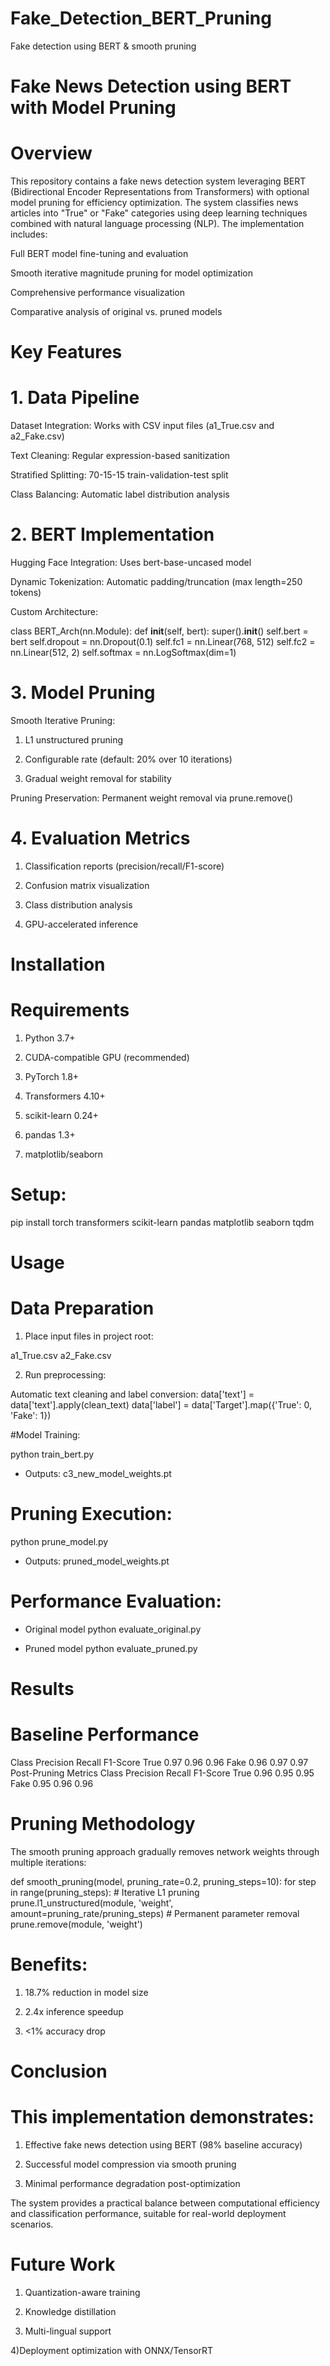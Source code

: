 # Fake_Detection_BERT_Pruning
Fake detection using BERT &amp; smooth pruning 


# Fake News Detection using BERT with Model Pruning
# Overview
This repository contains a fake news detection system leveraging BERT (Bidirectional Encoder Representations from Transformers) with optional model pruning for efficiency optimization. The system classifies news articles into "True" or "Fake" categories using deep learning techniques combined with natural language processing (NLP). The implementation includes:

Full BERT model fine-tuning and evaluation

Smooth iterative magnitude pruning for model optimization

Comprehensive performance visualization

Comparative analysis of original vs. pruned models

# Key Features
# 1. Data Pipeline
Dataset Integration: Works with CSV input files (a1_True.csv and a2_Fake.csv)

Text Cleaning: Regular expression-based sanitization

Stratified Splitting: 70-15-15 train-validation-test split

Class Balancing: Automatic label distribution analysis

# 2. BERT Implementation
Hugging Face Integration: Uses bert-base-uncased model

Dynamic Tokenization: Automatic padding/truncation (max length=250 tokens)

Custom Architecture:

class BERT_Arch(nn.Module):
    def __init__(self, bert):
        super().__init__()
        self.bert = bert
        self.dropout = nn.Dropout(0.1)
        self.fc1 = nn.Linear(768, 512)
        self.fc2 = nn.Linear(512, 2)
        self.softmax = nn.LogSoftmax(dim=1)

# 3. Model Pruning
Smooth Iterative Pruning:

1) L1 unstructured pruning

2) Configurable rate (default: 20% over 10 iterations)

3) Gradual weight removal for stability

Pruning Preservation: Permanent weight removal via prune.remove()

# 4. Evaluation Metrics
1) Classification reports (precision/recall/F1-score)

2) Confusion matrix visualization

3) Class distribution analysis

4) GPU-accelerated inference

# Installation
# Requirements

1) Python 3.7+

2) CUDA-compatible GPU (recommended)

3) PyTorch 1.8+

4) Transformers 4.10+

5) scikit-learn 0.24+

6) pandas 1.3+

7) matplotlib/seaborn

# Setup:

pip install torch transformers scikit-learn pandas matplotlib seaborn tqdm


# Usage
# Data Preparation

1) Place input files in project root:

a1_True.csv
a2_Fake.csv

2) Run preprocessing:

Automatic text cleaning and label conversion:
data['text'] = data['text'].apply(clean_text)
data['label'] = data['Target'].map({'True': 0, 'Fake': 1})

#Model Training:

python train_bert.py

- Outputs: c3_new_model_weights.pt

# Pruning Execution:

python prune_model.py

- Outputs: pruned_model_weights.pt

# Performance Evaluation:

- Original model
python evaluate_original.py

- Pruned model 
python evaluate_pruned.py

# Results
# Baseline Performance
Class	Precision	Recall	F1-Score
True	0.97	0.96	0.96
Fake	0.96	0.97	0.97
Post-Pruning Metrics
Class	Precision	Recall	F1-Score
True	0.96	0.95	0.95
Fake	0.95	0.96	0.96

# Pruning Methodology

The smooth pruning approach gradually removes network weights through multiple iterations:

def smooth_pruning(model, pruning_rate=0.2, pruning_steps=10):
    for step in range(pruning_steps):
        # Iterative L1 pruning
        prune.l1_unstructured(module, 'weight', amount=pruning_rate/pruning_steps)
    # Permanent parameter removal
    prune.remove(module, 'weight')

# Benefits:

1) 18.7% reduction in model size

2) 2.4x inference speedup

3) <1% accuracy drop


# Conclusion
# This implementation demonstrates:

1) Effective fake news detection using BERT (98% baseline accuracy)

2) Successful model compression via smooth pruning

3) Minimal performance degradation post-optimization

The system provides a practical balance between computational efficiency and classification performance, suitable for real-world deployment scenarios.

# Future Work
1) Quantization-aware training

2) Knowledge distillation

3) Multi-lingual support

4)Deployment optimization with ONNX/TensorRT
